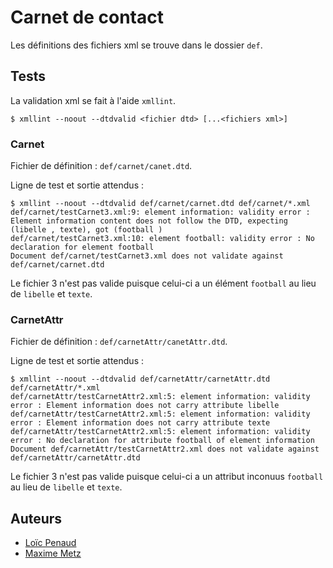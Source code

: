 # Carnet de contact

Les définitions des fichiers xml se trouve dans le dossier `def`.

## Tests

La validation xml se fait à l'aide `xmllint`.

```
$ xmllint --noout --dtdvalid <fichier dtd> [...<fichiers xml>]
```

### Carnet
Fichier de définition : `def/carnet/canet.dtd`.

Ligne de test et sortie attendus :

```
$ xmllint --noout --dtdvalid def/carnet/carnet.dtd def/carnet/*.xml
def/carnet/testCarnet3.xml:9: element information: validity error : Element information content does not follow the DTD, expecting (libelle , texte), got (football )
def/carnet/testCarnet3.xml:10: element football: validity error : No declaration for element football
Document def/carnet/testCarnet3.xml does not validate against def/carnet/carnet.dtd
```

Le fichier 3 n'est pas valide puisque celui-ci a un élément `football` au lieu de `libelle` et `texte`.

### CarnetAttr
Fichier de définition : `def/carnetAttr/canetAttr.dtd`.

Ligne de test et sortie attendus :

```
$ xmllint --noout --dtdvalid def/carnetAttr/carnetAttr.dtd def/carnetAttr/*.xml
def/carnetAttr/testCarnetAttr2.xml:5: element information: validity error : Element information does not carry attribute libelle
def/carnetAttr/testCarnetAttr2.xml:5: element information: validity error : Element information does not carry attribute texte
def/carnetAttr/testCarnetAttr2.xml:5: element information: validity error : No declaration for attribute football of element information
Document def/carnetAttr/testCarnetAttr2.xml does not validate against def/carnetAttr/carnetAttr.dtd
```

Le fichier 3 n'est pas valide puisque celui-ci a un attribut inconuus `football` au lieu de `libelle` et `texte`.

## Auteurs

* [Loïc Penaud](https://lpenaud.github.io)
* [Maxime Metz](https://github.com/maximemetz)
